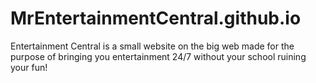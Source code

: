 # MrEntertainmentCentral.github.io
Entertainment Central is a small website on the big web made for the purpose of bringing you entertainment 24/7 without your school ruining your fun!
